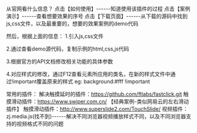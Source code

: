 从官网看什么信息？
点击【如何使用】------知道使用该插件的过程
点击【案例演示】------查看想要效果的序号
点击【下载页面】------从下载的源码中找到js,css文件，以及最重要的，想要的效果案例的demo代码

然后，根据上面的信息：
1.引入js,css文件

2.通过查看demo源代码，复制示例的html,css,js代码

3.根据官方的API文档修改相关功能的具体参数

4.对应样式的修改，通过F12查看元素所应用的类名，在新的样式文件中通过!important覆盖原来的样式
eg: background:#fff !important


常用的插件：
解决触摸延时的插件：https://github.com/ftlabs/fastclick.git
触摸滑动插件：https://www.swiper.com.cn/  【经典案例-类似网易云的左右滑动插件】
触摸滑动插件：http://www.superslide2.com/TouchSlide/ 
视频插件：zj.media.js(找不到)------解决不同浏览器视频播放样式不同，以及不同浏览器支持的视频格式不同的问题